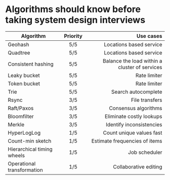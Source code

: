 # Algorithms should know before taking system design interviews

| Algorithm   |      Priority      |  Use cases |
|----------|:-------------:|------:|
| Geohash |  5/5 | Locations based service |
| Quadtree |  5/5 | Locations based service |
| Consistent hashing |  5/5 | Balance the load within a cluster of services |
| Leaky bucket |  5/5 | Rate limiter |
| Token bucket |  5/5 | Rate limiter |
| Trie |  5/5 | Search autocomplete |
| Rsync |  3/5 | File transfers |
| Raft/Paxos |  3/5 | Consensus algorithms |
| Bloomfilter |  3/5 | Eliminate costly lookups |
| Merkle |  3/5 | Identify inconsistencies |
| HyperLogLog |  1/5 | Count unique values fast |
| Count-min sketch |  1/5 | Estimate frequencies of items |
| Hierarchical timing wheels |  1/5 | Job scheduler |
| Operational transformation |  1/5 | Collaborative editing |